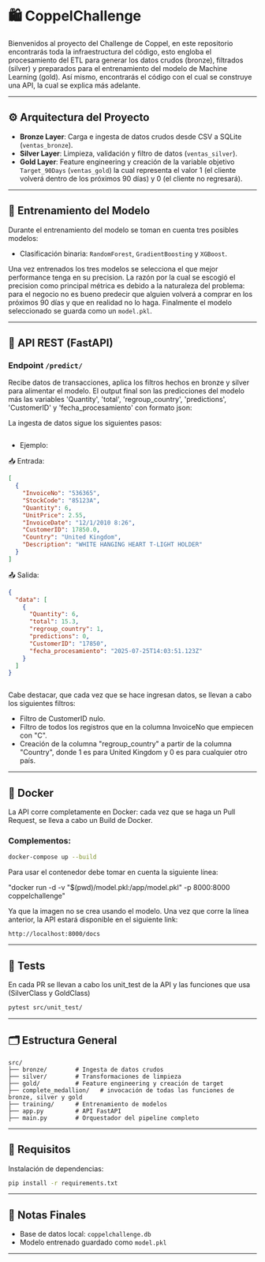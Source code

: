 # 🛍️ CoppelChallenge

Bienvenidos al proyecto del Challenge de Coppel, en este repositorio encontrarás toda la infraestructura del código, esto engloba el procesamiento del ETL para generar los datos crudos (bronze), filtrados (silver) y preparados para el entrenamiento del modelo de Machine Learning (gold). Así mismo, encontrarás el código con el cual se construye una API, la cual se explica más adelante.

---

## ⚙️ Arquitectura del Proyecto

- **Bronze Layer**: Carga e ingesta de datos crudos desde CSV a SQLite (`ventas_bronze`).
- **Silver Layer**: Limpieza, validación y filtro de datos (`ventas_silver`).
- **Gold Layer**: Feature engineering y creación de la variable objetivo `Target_90Days` (`ventas_gold`) la cual representa el valor 1 (el cliente volverá dentro de los próximos 90 días) y 0 (el cliente no regresará).

---

## 🤖 Entrenamiento del Modelo

Durante el entrenamiento del modelo se toman en cuenta tres posibles modelos:

- Clasificación binaria: `RandomForest`, `GradientBoosting` y `XGBoost`.

Una vez entrenados los tres modelos se selecciona el que mejor performance tenga en su precision. La razón por la cual se escogió el precision como principal métrica es debido a la naturaleza del problema: para el negocio no es bueno predecir que alguien volverá a comprar en los próximos 90 días y que en realidad no lo haga.
Finalmente el modelo seleccionado se guarda como un `model.pkl`.

---

## 🧪 API REST (FastAPI)

### Endpoint `/predict/`  
Recibe datos de transacciones, aplica los filtros hechos en bronze y silver para alimentar el modelo. El output final son las predicciones del modelo más las variables 'Quantity', 'total', 'regroup_country', 'predictions', 'CustomerID' y 'fecha_procesamiento' con formato json:

La ingesta de datos sigue los siguientes pasos:
```1. ingresar datos como json en el POST /predict/
```
* Ejemplo:

📥 Entrada:
```json
[
  {
    "InvoiceNo": "536365",
    "StockCode": "85123A",
    "Quantity": 6,
    "UnitPrice": 2.55,
    "InvoiceDate": "12/1/2010 8:26",
    "CustomerID": 17850.0,
    "Country": "United Kingdom",
    "Description": "WHITE HANGING HEART T-LIGHT HOLDER"
  }
]
```

📤 Salida:
```json
{
  "data": [
    {
      "Quantity": 6,
      "total": 15.3,
      "regroup_country": 1,
      "predictions": 0,
      "CustomerID": "17850",
      "fecha_procesamiento": "2025-07-25T14:03:51.123Z"
    }
  ]
}



```
Cabe destacar, que cada vez que se hace ingresan datos, se llevan a cabo los siguientes filtros:
- Filtro de CustomerID nulo.
- Filtro de todos los registros que en la columna InvoiceNo que empiecen con "C".
- Creación de la columna "regroup_country" a partir de la columna "Country", donde 1 es para United Kingdom y 0 es para cualquier otro país.
---

## 🐳 Docker

La API corre completamente en Docker: cada vez que se haga un Pull Request, se lleva a cabo un Build de Docker.

### Complementos:

```bash
docker-compose up --build
```

Para usar el contenedor debe tomar en cuenta la siguiente línea:

"docker run -d -v "$(pwd)/model.pkl:/app/model.pkl" -p 8000:8000 coppelchallenge"

Ya que la imagen no se crea usando el modelo.
Una vez que corre la línea anterior, la API estará disponible en el siguiente link:

```
http://localhost:8000/docs
```

---

## 🧪 Tests

En cada PR se llevan a cabo los unit_test de la API y las funciones que usa (SilverClass y GoldClass)

```bash
pytest src/unit_test/
```

---

## 🗂️ Estructura General

```
src/
├── bronze/        # Ingesta de datos crudos
├── silver/        # Transformaciones de limpieza
├── gold/          # Feature engineering y creación de target
├── complete_medallion/   # invocación de todas las funciones de bronze, silver y gold
├── training/      # Entrenamiento de modelos
├── app.py         # API FastAPI
├── main.py        # Orquestador del pipeline completo
```

---

## 📄 Requisitos

Instalación de dependencias:

```bash
pip install -r requirements.txt
```

---

## 📌 Notas Finales

- Base de datos local: `coppelchallenge.db`
- Modelo entrenado guardado como `model.pkl`

---
